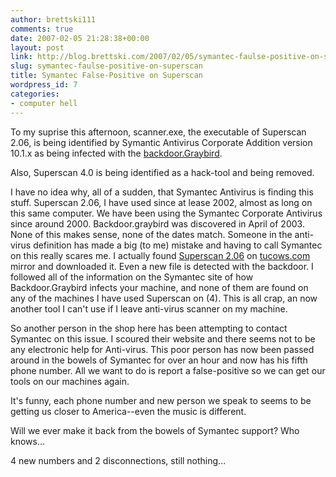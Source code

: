 ```yaml
---
author: brettski111
comments: true
date: 2007-02-05 21:28:38+00:00
layout: post
link: http://blog.brettski.com/2007/02/05/symantec-faulse-positive-on-superscan/
slug: symantec-faulse-positive-on-superscan
title: Symantec False-Positive on Superscan
wordpress_id: 7
categories:
- computer hell
---
```


To my suprise this afternoon, scanner.exe, the executable of Superscan 2.06, is being identified by Symantic Antivirus Corporate Addition version 10.1.x as being infected with the [backdoor.Graybird](http://www.symantec.com/security_response/writeup.jsp?docid=2003-040217-2506-99).

Also, Superscan 4.0 is being identified as a hack-tool and being removed.

I have no idea why, all of a sudden,  that Symantec Antivirus is finding this stuff.  Superscan 2.06, I have used since at lease 2002, almost as long on this same computer.  We have been using the Symantec Corporate Antivirus since around 2000.  Backdoor.graybird was discovered in April of 2003.  None of this makes sense, none of the dates match.  Someone in the anti-virus definition has made a big (to me) mistake and having to call Symantec on this really scares me.  I actually found [Superscan 2.06](http://tucows.mundofree.com/win2k/preview/49349.html) on [tucows.com](http://tucows.com) mirror and downloaded it.  Even a new file is detected with the backdoor.   I followed all of the information on the Symantec site of how Backdoor.Graybird infects your machine, and none of them are found on any of the machines I have used Superscan on (4).  This is all crap, an now another tool I can't use if I leave anti-virus scanner on my machine.  [
](http://tucows.com)

So another person in the shop here has been attempting to contact Symantec on this issue.  I scoured their website and there seems not to be any electronic help for Anti-virus.  This poor person has now been passed around in the bowels of Symantec for over an hour and now has his fifth phone number.  All we want to do is report a false-positive so we can get our tools on our machines again.

It's funny, each phone number and new person we speak to seems to be getting us closer to America--even the music is different.

Will we ever make it back from the bowels of Symantec support?  Who knows...

4 new numbers and 2 disconnections, still nothing...
